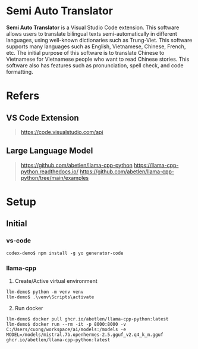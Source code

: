 # Semi Auto Translator

**Semi Auto Translator** is a Visual Studio Code extension. This software allows users to translate bilingual texts semi-automatically in different languages, using well-known dictionaries such as Trung-Viet. This software supports many languages such as English, Vietnamese, Chinese, French, etc. The initial purpose of this software is to translate Chinese to Vietnamese for Vietnamese people who want to read Chinese stories. This software also has features such as pronunciation, spell check, and code formatting.

# Refers
## VS Code Extension

> https://code.visualstudio.com/api



## Large Language Model

> https://github.com/abetlen/llama-cpp-python
> https://llama-cpp-python.readthedocs.io/
> https://github.com/abetlen/llama-cpp-python/tree/main/examples

# Setup
## Initial
### vs-code

```console
codex-demo$ npm install -g yo generator-code
```

### llama-cpp

1. Create/Active virtual environment

```console
llm-demo$ python -m venv venv
llm-demo$ .\venv\Scripts\activate
```

2. Run docker 

```console
llm-demo$ docker pull ghcr.io/abetlen/llama-cpp-python:latest
llm-demo$ docker run --rm -it -p 8000:8000 -v C:/Users/cuong/workspace/ai/models:/models -e MODEL=/models/mistral.7b.openhermes-2.5.gguf_v2.q4_k_m.gguf ghcr.io/abetlen/llama-cpp-python:latest
```